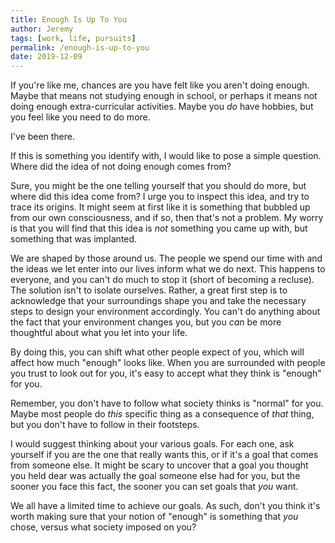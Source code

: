 ```yaml
---
title: Enough Is Up To You
author: Jeremy
tags: [work, life, pursuits]
permalink: /enough-is-up-to-you
date: 2019-12-09
---
```


If you're like me, chances are you have felt like you aren't doing enough. Maybe that means not studying enough in school, or perhaps it means not doing enough extra-curricular activities. Maybe you *do* have hobbies, but you feel like you need to do more.

I've been there.

If this is something you identify with, I would like to pose a simple question. Where did the idea of not doing enough comes from?

Sure, you might be the one telling yourself that you should do more, but where did this idea come from? I urge you to inspect this idea, and try to trace its origins. It might seem at first like it is something that bubbled up from our own consciousness, and if so, then that's not a problem. My worry is that you will find that this idea is *not* something you came up with, but something that was implanted.

We are shaped by those around us. The people we spend our time with and the ideas we let enter into our lives inform what we do next. This happens to everyone, and you can't do much to stop it (short of becoming a recluse). The solution isn't to isolate ourselves. Rather, a great first step is to acknowledge that your surroundings shape you and take the necessary steps to design your environment accordingly. You can't do anything about the fact that your environment changes you, but you *can* be more thoughtful about what you let into your life.

By doing this, you can shift what other people expect of you, which will affect how much "enough" looks like. When you are surrounded with people you trust to look out for you, it's easy to accept what they think is "enough" for you.

Remember, you don't have to follow what society thinks is "normal" for you. Maybe most people do *this* specific thing as a consequence of *that* thing, but you don't have to follow in their footsteps.

I would suggest thinking about your various goals. For each one, ask yourself if you are the one that really wants this, or if it's a goal that comes from someone else. It might be scary to uncover that a goal you thought you held dear was actually the goal someone else had for you, but the sooner you face this fact, the sooner you can set goals that *you* want.

We all have a limited time to achieve our goals. As such, don't you think it's worth making sure that your notion of "enough" is something that *you* chose, versus what society imposed on you?
